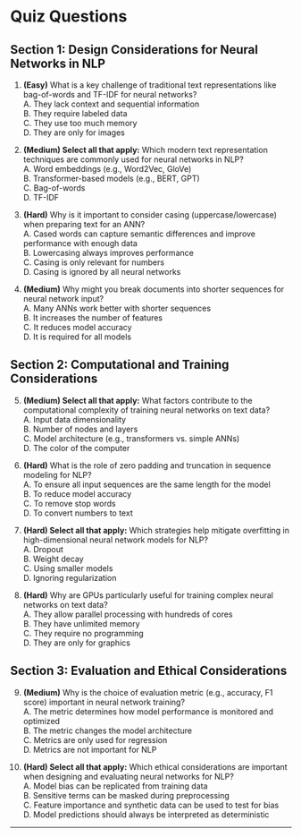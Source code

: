 # Quiz Questions

## Section 1: Design Considerations for Neural Networks in NLP

1. **(Easy)** What is a key challenge of traditional text representations like bag-of-words and TF-IDF for neural networks?  
A. They lack context and sequential information  
B. They require labeled data  
C. They use too much memory  
D. They are only for images  

2. **(Medium) Select all that apply:** Which modern text representation techniques are commonly used for neural networks in NLP?  
A. Word embeddings (e.g., Word2Vec, GloVe)  
B. Transformer-based models (e.g., BERT, GPT)  
C. Bag-of-words  
D. TF-IDF  

3. **(Hard)** Why is it important to consider casing (uppercase/lowercase) when preparing text for an ANN?  
A. Cased words can capture semantic differences and improve performance with enough data  
B. Lowercasing always improves performance  
C. Casing is only relevant for numbers  
D. Casing is ignored by all neural networks  

4. **(Medium)** Why might you break documents into shorter sequences for neural network input?  
A. Many ANNs work better with shorter sequences  
B. It increases the number of features  
C. It reduces model accuracy  
D. It is required for all models  

## Section 2: Computational and Training Considerations

5. **(Medium) Select all that apply:** What factors contribute to the computational complexity of training neural networks on text data?  
A. Input data dimensionality  
B. Number of nodes and layers  
C. Model architecture (e.g., transformers vs. simple ANNs)  
D. The color of the computer  

6. **(Hard)** What is the role of zero padding and truncation in sequence modeling for NLP?  
A. To ensure all input sequences are the same length for the model  
B. To reduce model accuracy  
C. To remove stop words  
D. To convert numbers to text  

7. **(Hard) Select all that apply:** Which strategies help mitigate overfitting in high-dimensional neural network models for NLP?  
A. Dropout  
B. Weight decay  
C. Using smaller models  
D. Ignoring regularization  

8. **(Hard)** Why are GPUs particularly useful for training complex neural networks on text data?  
A. They allow parallel processing with hundreds of cores  
B. They have unlimited memory  
C. They require no programming  
D. They are only for graphics  

## Section 3: Evaluation and Ethical Considerations

9. **(Medium)** Why is the choice of evaluation metric (e.g., accuracy, F1 score) important in neural network training?  
A. The metric determines how model performance is monitored and optimized  
B. The metric changes the model architecture  
C. Metrics are only used for regression  
D. Metrics are not important for NLP  

10. **(Hard) Select all that apply:** Which ethical considerations are important when designing and evaluating neural networks for NLP?  
A. Model bias can be replicated from training data  
B. Sensitive terms can be masked during preprocessing  
C. Feature importance and synthetic data can be used to test for bias  
D. Model predictions should always be interpreted as deterministic  

---

